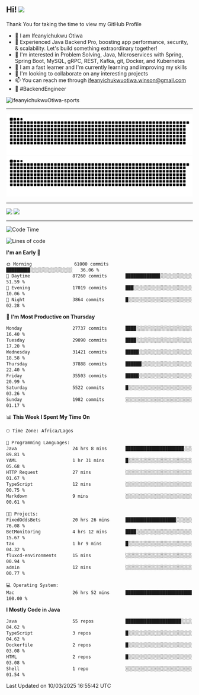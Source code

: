 <!-- BLOG-POST-LIST:START --><!-- BLOG-POST-LIST:END -->

## Hi! <img src="https://media.giphy.com/media/hvRJCLFzcasrR4ia7z/giphy.gif" width="4%"> 

Thank You for taking the time to view my GitHub Profile

- 👋 I am Ifeanyichukwu Otiwa
- 🚀 Experienced Java Backend Pro, boosting app performance, security, & scalability. Let's build something extraordinary together!
- 👀 I'm interested in Problem Solving, Java, Microservices with Spring, Spring Boot, MySQL, gRPC, REST, Kafka, git, Docker, and Kubernetes
- 🌱 I am a fast learner and I'm currently learning and improving my skills
- 💞️ I'm looking to collaborate on any interesting projects
- 📫 You can reach me through ifeanyichukwuotiwa.winson@gmail.com
- 🚀 #BackendEngineer

<p align="left" marginTop="10px"> <img src="https://komarev.com/ghpvc/?username=ifeanyichukwuOtiwa-sports&label=Profile%20views&color=0e75b6&style=for-the-badge" alt="ifeanyichukwuOtiwa-sports" /> </p>

***

<!--🐍📈SNAKEGRAPH / 🌐WEBSITE: https://github.com/Platane/snk -->
![github contribution grid snake animation](https://raw.githubusercontent.com/ifeanyichukwuOtiwa-sports/ifeanyichukwuOtiwa-sports/output/github-contribution-grid-snake-dark.svg#gh-dark-mode-only)![github contribution grid snake animation](https://raw.githubusercontent.com/ifeanyichukwuOtiwa-sports/ifeanyichukwuOtiwa-sports/output/github-contribution-grid-snake.svg#gh-light-mode-only)

***

<p float="left">
  <img float="left" src="https://github-readme-stats.vercel.app/api?username=ifeanyichukwuOtiwa-sports&count_private=true&include_all_commits=true&theme=react&show_icons=true" />
  <img float="right" src="https://github-readme-stats.vercel.app/api/top-langs/?username=ifeanyichukwuOtiwa-sports&layout=compact&show_icons=true&theme=react" /> 
</p>

***



<!--START_SECTION:waka-->
![Code Time](http://img.shields.io/badge/Code%20Time-3%2C534%20hrs%2039%20mins-blue)

![Lines of code](https://img.shields.io/badge/From%20Hello%20World%20I%27ve%20Written-43.9%20million%20lines%20of%20code-blue)

**I'm an Early 🐤** 

```text
🌞 Morning                61000 commits       █████████░░░░░░░░░░░░░░░░   36.06 % 
🌆 Daytime                87260 commits       █████████████░░░░░░░░░░░░   51.59 % 
🌃 Evening                17019 commits       ███░░░░░░░░░░░░░░░░░░░░░░   10.06 % 
🌙 Night                  3864 commits        █░░░░░░░░░░░░░░░░░░░░░░░░   02.28 % 
```
📅 **I'm Most Productive on Thursday** 

```text
Monday                   27737 commits       ████░░░░░░░░░░░░░░░░░░░░░   16.40 % 
Tuesday                  29090 commits       ████░░░░░░░░░░░░░░░░░░░░░   17.20 % 
Wednesday                31421 commits       █████░░░░░░░░░░░░░░░░░░░░   18.58 % 
Thursday                 37888 commits       ██████░░░░░░░░░░░░░░░░░░░   22.40 % 
Friday                   35503 commits       █████░░░░░░░░░░░░░░░░░░░░   20.99 % 
Saturday                 5522 commits        █░░░░░░░░░░░░░░░░░░░░░░░░   03.26 % 
Sunday                   1982 commits        ░░░░░░░░░░░░░░░░░░░░░░░░░   01.17 % 
```


📊 **This Week I Spent My Time On** 

```text
🕑︎ Time Zone: Africa/Lagos

💬 Programming Languages: 
Java                     24 hrs 8 mins       ██████████████████████░░░   89.81 % 
YAML                     1 hr 31 mins        █░░░░░░░░░░░░░░░░░░░░░░░░   05.68 % 
HTTP Request             27 mins             ░░░░░░░░░░░░░░░░░░░░░░░░░   01.67 % 
TypeScript               12 mins             ░░░░░░░░░░░░░░░░░░░░░░░░░   00.75 % 
Markdown                 9 mins              ░░░░░░░░░░░░░░░░░░░░░░░░░   00.61 % 

🐱‍💻 Projects: 
FixedOddsBets            20 hrs 26 mins      ███████████████████░░░░░░   76.08 % 
BetMonitoring            4 hrs 12 mins       ████░░░░░░░░░░░░░░░░░░░░░   15.67 % 
tax                      1 hr 9 mins         █░░░░░░░░░░░░░░░░░░░░░░░░   04.32 % 
fluxcd-environments      15 mins             ░░░░░░░░░░░░░░░░░░░░░░░░░   00.94 % 
admin                    12 mins             ░░░░░░░░░░░░░░░░░░░░░░░░░   00.77 % 

💻 Operating System: 
Mac                      26 hrs 52 mins      █████████████████████████   100.00 % 
```

**I Mostly Code in Java** 

```text
Java                     55 repos            █████████████████████░░░░   84.62 % 
TypeScript               3 repos             █░░░░░░░░░░░░░░░░░░░░░░░░   04.62 % 
Dockerfile               2 repos             █░░░░░░░░░░░░░░░░░░░░░░░░   03.08 % 
HTML                     2 repos             █░░░░░░░░░░░░░░░░░░░░░░░░   03.08 % 
Shell                    1 repo              ░░░░░░░░░░░░░░░░░░░░░░░░░   01.54 % 
```




 Last Updated on 10/03/2025 16:55:42 UTC
<!--END_SECTION:waka-->

<!--
<p align="center">
![trophy](https://github-profile-trophy.vercel.app/?username=ifeanyichukwuOtiwa-sports&theme=onedark) (https://github.com/ryo-ma/github-profile-trophy)
</p>
-->

<!---
ifeanyi-otiwa/ifeanyi-otiwa is a ✨ special ✨ repository because its `README.md` (this file) appears on your GitHub profile.
You can click the Preview link to take a look at your changes.
--->
